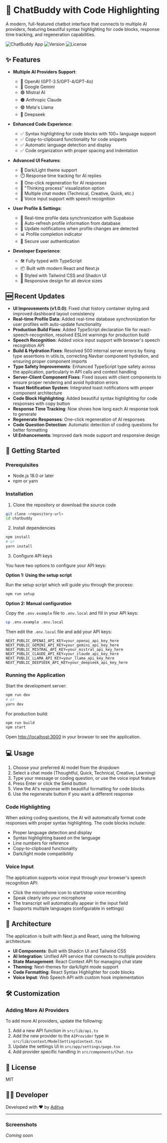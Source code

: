 # 🤖 ChatBuddy with Code Highlighting

A modern, full-featured chatbot interface that connects to multiple AI providers, featuring beautiful syntax highlighting for code blocks, response time tracking, and regeneration capabilities.

![ChatBuddy App](https://img.shields.io/badge/ChatBuddy-Next.js-blue)
![Version](https://img.shields.io/badge/version-1.0.0-green)
![License](https://img.shields.io/badge/license-MIT-orange)

## ✨ Features

- **Multiple AI Providers Support**:
  - 🔷 OpenAI (GPT-3.5/GPT-4/GPT-4o)
  - 🔶 Google Gemini
  - 🟣 Mistral AI
  - 🟠 Anthropic Claude
  - 🟢 Meta's Llama
  - 🔵 Deepseek
  
- **Enhanced Code Experience**:
  - ✅ Syntax highlighting for code blocks with 100+ language support
  - ✅ Copy-to-clipboard functionality for code snippets
  - ✅ Automatic language detection and display
  - ✅ Code organization with proper spacing and indentation
  
- **Advanced UI Features**:
  - 🌙 Dark/Light theme support
  - ⏱️ Response time tracking for AI replies
  - 🔄 One-click regeneration for AI responses
  - 💬 "Thinking process" visualization option
  - 🧠 Multiple chat modes (Technical, Creative, Quick, etc.)
  - 🎤 Voice input support with speech recognition

- **User Profile & Settings**:
  - 👤 Real-time profile data synchronization with Supabase
  - 🔄 Auto-refresh profile information from database
  - 🔔 Update notifications when profile changes are detected
  - 📊 Profile completion indicator
  - 🔐 Secure user authentication

- **Developer Experience**:
  - 🛠️ Fully typed with TypeScript
  - 📦 Built with modern React and Next.js
  - 🎨 Styled with Tailwind CSS and Shadcn UI
  - 📱 Responsive design for all device sizes

## 🆕 Recent Updates

- **UI Improvements (v1.0.0)**: Fixed chat history container styling and improved dashboard layout consistency
- **Real-time Profile Data**: Added real-time database synchronization for user profiles with auto-update functionality
- **Production Build Fixes**: Added TypeScript declaration file for react-speech-recognition, resolved ESLint warnings for production build
- **Speech Recognition**: Added voice input support with browser's speech recognition API
- **Build & Hydration Fixes**: Resolved 500 internal server errors by fixing type assertions in utils.ts, correcting Navbar component hydration, and ensuring proper component imports
- **Type Safety Improvements**: Enhanced TypeScript type safety across the application, particularly in API calls and context handling
- **Server-Client Component Fixes**: Fixed issues with client components to ensure proper rendering and avoid hydration errors
- **Toast Notification System**: Integrated toast notifications with proper component architecture
- **Code Block Highlighting**: Added beautiful syntax highlighting for code responses with copy button
- **Response Time Tracking**: Now shows how long each AI response took to generate
- **Regenerate Responses**: One-click regeneration of AI responses
- **Code Question Detection**: Automatic detection of coding questions for better formatting
- **UI Enhancements**: Improved dark mode support and responsive design

## 🚀 Getting Started

### Prerequisites

- Node.js 18.0 or later
- npm or yarn

### Installation

1. Clone the repository or download the source code

```bash
git clone <repository-url>
cd chatbuddy
```

2. Install dependencies

```bash
npm install
# or
yarn install
```

3. Configure API keys

You have two options to configure your API keys:

**Option 1: Using the setup script**

Run the setup script which will guide you through the process:

```bash
npm run setup
```

**Option 2: Manual configuration**

Copy the `.env.example` file to `.env.local` and fill in your API keys:

```bash
cp .env.example .env.local
```

Then edit the `.env.local` file and add your API keys:

```
NEXT_PUBLIC_OPENAI_API_KEY=your_openai_api_key_here
NEXT_PUBLIC_GEMINI_API_KEY=your_gemini_api_key_here
NEXT_PUBLIC_MISTRAL_API_KEY=your_mistral_api_key_here
NEXT_PUBLIC_CLAUDE_API_KEY=your_claude_api_key_here
NEXT_PUBLIC_LLAMA_API_KEY=your_llama_api_key_here
NEXT_PUBLIC_DEEPSEEK_API_KEY=your_deepseek_api_key_here
```

### Running the Application

Start the development server:

```bash
npm run dev
# or
yarn dev
```

For production build:

```bash
npm run build
npm start
```

Open [http://localhost:3000](http://localhost:3000) in your browser to see the application.

## 💻 Usage

1. Choose your preferred AI model from the dropdown
2. Select a chat mode (Thoughtful, Quick, Technical, Creative, Learning)
3. Type your message or coding question, or use the voice input feature
4. Press Enter or click the Send button
5. View the AI's response with beautiful formatting for code blocks
6. Use the regenerate button if you want a different response

### Code Highlighting

When asking coding questions, the AI will automatically format code responses with proper syntax highlighting. The code blocks include:

- Proper language detection and display
- Syntax highlighting based on the language
- Line numbers for reference
- Copy-to-clipboard functionality
- Dark/light mode compatibility

### Voice Input

The application supports voice input through your browser's speech recognition API:

- Click the microphone icon to start/stop voice recording
- Speak clearly into your microphone
- The transcript will automatically appear in the input field
- Supports multiple languages (configurable in settings)

## 🧩 Architecture

The application is built with Next.js and React, using the following architecture:

- **UI Components**: Built with Shadcn UI and Tailwind CSS
- **AI Integration**: Unified API service that connects to multiple providers
- **State Management**: React Context API for managing chat state
- **Theming**: Next-themes for dark/light mode support
- **Code Formatting**: React Syntax Highlighter for code blocks
- **Voice Input**: Web Speech API with custom hook implementation

## 🛠️ Customization

### Adding More AI Providers

To add more AI providers, update the following:

1. Add a new API function in `src/lib/api.ts`
2. Add the new provider to the `AIProvider` type in `src/lib/context/ModelSettingsContext.tsx`
3. Update the settings UI in `src/app/settings/page.tsx`
4. Add provider specific handling in `src/components/Chat.tsx`

## 📄 License

MIT

## 👨‍💻 Developer

Developed with ❤️ by [Aditya](https://github.com/addy)

---

### Screenshots

*Coming soon*
